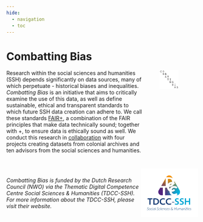 ```yaml
---
hide:
  - navigation
  - toc
---
```


# Combatting Bias

<div style="display: flex; align-items: start; gap: 40px;">
   <div style="flex: 1; max-width: 80%;">
       Research within the social sciences and humanities (SSH) depends significantly on data sources, many of which perpetuate - historical biases and inequalities. <em>Combatting Bias</em> is an initiative that aims to critically examine the use of this data, as well as define sustainable, ethical and transparent standards to which future SSH data creation can adhere to. We call these standards <a href="about/fairplusprinciples/">FAIR+</a>, a combination of the FAIR principles that make data technically sound; together with +, to ensure data is ethically sound as well. We conduct this research in <a href="Team/Partners/partnerprojects/">collaboration</a> with four projects creating datasets from colonial archives and ten advisors from the social sciences and humanities.
   </div>
   <div style="flex: 1; max-width: 20%;">
       <img src="/static/img/logo/combattingbias.png" alt="Combatting Bias logo" title="The project logo is designed by Jan-Pieter Karper." style="width: 50%;" />
   </div>
</div>

<div style="display: flex; align-items: center; justify-content: space-between; margin-top: 40px;">
   <p style="flex: 2;"><em>Combatting Bias is funded by the Dutch Research Council (NWO) via the Thematic Digital Competence Centre Social Sciences & Humanities (TDCC-SSH). For more information about the TDCC-SSH, please visit their website.</em></p>
   <a href="https://tdcc.nl" target="_blank">
       <img src="/static/img/TDCC-SSH-Logo_RGB.png" alt="TDCC-SSH logo" style="width: 150px;" />
   </a>
</div>


<!-- … 
<figure>
  <img src="/static/img/TDCC-SSH-Logo_RGB.png" alt="TDCC-SSH logo">
</figure>

<figure>
  <img src="/static/img/7_Dayanita-Singh_Museum-of-Chance_2013_©_Dayanita-Singh.webp" alt="Museum of Chance by Dayanita Singh">
  <figcaption>Dayanita Singh, Museum of Chance, 2013. © Dayanita Singh</figcaption>
</figure>
--> 


